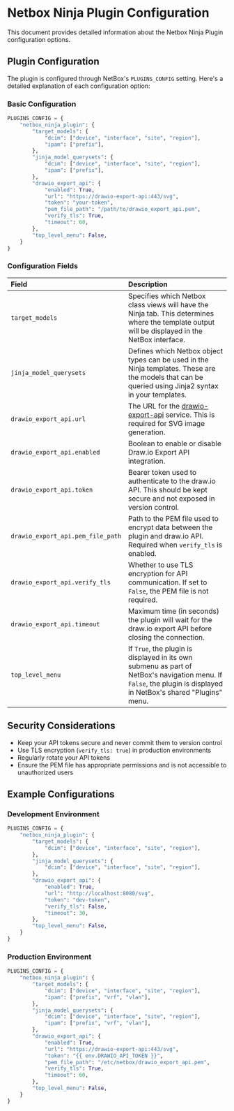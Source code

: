 # Netbox Ninja Plugin Configuration

This document provides detailed information about the Netbox Ninja Plugin configuration options.

## Plugin Configuration

The plugin is configured through NetBox's `PLUGINS_CONFIG` setting. Here's a detailed explanation of each configuration option:

### Basic Configuration

```python
PLUGINS_CONFIG = {
    "netbox_ninja_plugin": {
        "target_models": {
            "dcim": ["device", "interface", "site", "region"],
            "ipam": ["prefix"],
        },
        "jinja_model_querysets": {
            "dcim": ["device", "interface", "site", "region"],
            "ipam": ["prefix"],
        },
        "drawio_export_api": {
            "enabled": True,
            "url": "https://drawio-export-api:443/svg",
            "token": "your-token",
            "pem_file_path": "/path/to/drawio_export_api.pem",
            "verify_tls": True,
            "timeout": 60,
        },
        "top_level_menu": False,
    }
}
```

### Configuration Fields

| Field | Description |
| :--- | :--- |
| `target_models` | Specifies which Netbox class views will have the Ninja tab. This determines where the template output will be displayed in the NetBox interface. |
| `jinja_model_querysets` | Defines which Netbox object types can be used in the Ninja templates. These are the models that can be queried using Jinja2 syntax in your templates. |
| `drawio_export_api.url` | The URL for the [drawio-export-api](https://github.com/rautanen-io/drawio-export-api) service. This is required for SVG image generation. |
| `drawio_export_api.enabled` | Boolean to enable or disable Draw.io Export API integration. |
| `drawio_export_api.token` | Bearer token used to authenticate to the draw.io API. This should be kept secure and not exposed in version control. |
| `drawio_export_api.pem_file_path` | Path to the PEM file used to encrypt data between the plugin and draw.io API. Required when `verify_tls` is enabled. |
| `drawio_export_api.verify_tls` | Whether to use TLS encryption for API communication. If set to `False`, the PEM file is not required. |
| `drawio_export_api.timeout` | Maximum time (in seconds) the plugin will wait for the draw.io export API before closing the connection. |
| `top_level_menu` | If `True`, the plugin is displayed in its own submenu as part of NetBox's navigation menu. If `False`, the plugin is displayed in NetBox's shared "Plugins" menu. |

## Security Considerations

- Keep your API tokens secure and never commit them to version control
- Use TLS encryption (`verify_tls: true`) in production environments
- Regularly rotate your API tokens
- Ensure the PEM file has appropriate permissions and is not accessible to unauthorized users

## Example Configurations

### Development Environment

```python
PLUGINS_CONFIG = {
    "netbox_ninja_plugin": {
        "target_models": {
            "dcim": ["device", "interface", "site", "region"],
        },
        "jinja_model_querysets": {
            "dcim": ["device", "interface", "site", "region"],
        },
        "drawio_export_api": {
            "enabled": True,
            "url": "http://localhost:8080/svg",
            "token": "dev-token",
            "verify_tls": False,
            "timeout": 30,
        },
        "top_level_menu": False,
    }
}
```

### Production Environment

```python
PLUGINS_CONFIG = {
    "netbox_ninja_plugin": {
        "target_models": {
            "dcim": ["device", "interface", "site", "region"],
            "ipam": ["prefix", "vrf", "vlan"],
        },
        "jinja_model_querysets": {
            "dcim": ["device", "interface", "site", "region"],
            "ipam": ["prefix", "vrf", "vlan"],
        },
        "drawio_export_api": {
            "enabled": True,
            "url": "https://drawio-export-api:443/svg",
            "token": "{{ env.DRAWIO_API_TOKEN }}",
            "pem_file_path": "/etc/netbox/drawio_export_api.pem",
            "verify_tls": True,
            "timeout": 60,
        },
        "top_level_menu": False,
    }
}
```
